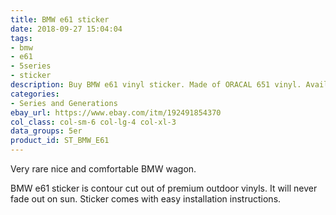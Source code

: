 ```yaml
---
title: BMW e61 sticker
date: 2018-09-27 15:04:04
tags:
- bmw
- e61
- 5series
- sticker
description: Buy BMW e61 vinyl sticker. Made of ORACAL 651 vinyl. Available in different colors.
categories:
- Series and Generations
ebay_url: https://www.ebay.com/itm/192491854370
col_class: col-sm-6 col-lg-4 col-xl-3
data_groups: 5er
product_id: ST_BMW_E61
---
```


Very rare nice and comfortable BMW wagon.

<!-- more -->
<!-- {% asset_img content-image bmw-e61-window-vinyl-sticker.jpg 'BMW e61 vinyl sport drift stance sticker"BMW e61 vinyl sport drift stance sticker"' %} -->

BMW e61 sticker is contour cut out of premium outdoor vinyls. It will never fade out on sun. Sticker comes with easy installation instructions. 
